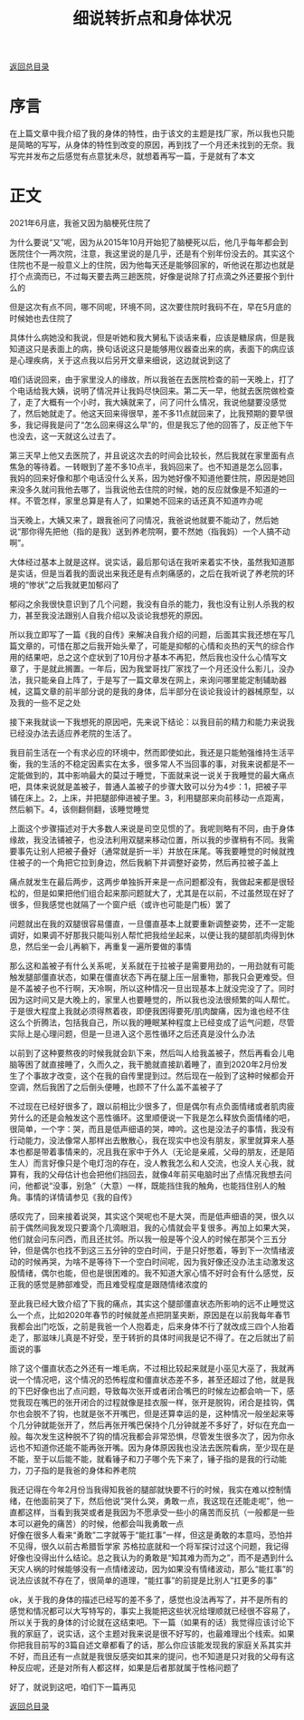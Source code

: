 ﻿---
title: 细说转折点和身体状况
categories: 人生随笔
tags: [随便写写]
---


[返回总目录](/life/2023-01-23-my-life-notes-index)

# 序言

在上篇文章中我介绍了我的身体的特性，由于该文的主题是找厂家，所以我也只能是简略的写写，从身体的特性到改变的原因，再到找了一个月还未找到的无奈。我写完并发布之后感觉有点意犹未尽，就想着再写一篇，于是就有了本文

# 正文

2021年6月底，我爸又因为脑梗死住院了

为什么要说“又”呢，因为从2015年10月开始犯了脑梗死以后，他几乎每年都会到医院住个一两次院，注意，我这里说的是几乎，还是有个别年份没去的。其实这个住院也不是一般意义上的住院，因为他每天还是能够回家的，听他说在那边也就是打个点滴而已，不过每天要去两三趟医院，好像是说除了打点滴之外还要报个到什么的

但是这次有点不同，哪不同呢，环境不同，这次要住院时我码不在，早在5月底的时候她也去住院了

具体什么病她没和我说，但是听她和我大舅私下谈话来看，应该是糖尿病，但是我知道这只是表面上的病，换句话说这只是能够用仪器查出来的病，表面下的病应该是心理疾病，关于这点我以后另开文章来细说，这边就说到这了

咱们话说回来，由于家里没人的缘故，所以我爸在去医院检查的前一天晚上，打了个电话给我大姨，说明了情况并让我妈尽快回来。第二天一早，他就去医院做检查了，走了大概有一个小时，我大姨就来了，问了问什么情况，我说他腿要没感觉了，然后她就走了。他这天回来得很早，差不多11点就回来了，比我预期的要早很多，我记得我是问了“怎么回来得这么早”的，但是我忘了他的回答了，反正他下午也没去，这一天就这么过去了。

第三天早上他又去医院了，并且说这次去的时间会比较长，然后我就在家里面有点焦急的等待着。一转眼到了差不多10点半，我妈回来了。也不知道是怎么回事，我妈的回来好像和那个电话没什么关系，因为她好像不知道他要住院，原因是她回来没多久就问我他去哪了，当我说他去住院的时候，她的反应就像是不知道的一样。不管怎样，家里总算是有人了，如果她不回来的话还真不知道咋办呢

当天晚上，大姨又来了，跟我爸问了问情况，我爸说他就要不能动了，然后她说“那你得先把他（指的是我）送到养老院啊，要不然她（指我妈）一个人搞不动啊”。

大体经过基本上就是这样。说实话，最后那句话在我听来着实不快，虽然我知道那是实话，但是当着我的面说出来我还是有点刺痛感的，之后在我听说了养老院的环境的“惨状”之后我就更加郁闷了

郁闷之余我很快意识到了几个问题，我没有自杀的能力，我也没有让别人杀我的权力，甚至我没法跟别人自我介绍以及谈论我想死的原因。

所以我立即写了一篇《我的自传》来解决自我介绍的问题，后面其实我还想在写几篇文章的，可惜在那之后我开始头晕了，可能是抑郁的心情和炎热的天气的综合作用的结果吧，总之这个症状到了10月份才基本不再犯，然后我也没什么心情写文章了，于是就此搁置。一年后，因为我堂哥找厂家找了一个月还没什么影儿，没办法，我只能亲自上阵了，于是写了一篇文章发在网上，来询问哪里能定制辅助器械，这篇文章的前半部分说的是我的身体，后半部分在谈论我设计的器械原型，以及我的一些不足之处

接下来我就谈一下我想死的原因吧，先来说下结论：以我目前的精力和能力来说我已经没办法去适应养老院的生活了。

我目前生活在一个有求必应的环境中，然而即使如此，我还是只能勉强维持生活平衡，我的生活的不稳定因素实在太多，很多常人不当回事的事，对我来说都是不一定能做到的，其中影响最大的莫过于睡觉，下面就来说一说关于我睡觉的最大痛点吧，具体来说就是盖被子，普通人盖被子的步骤大致可以分为4步：1，把被子平铺在床上。2，上床，并把腿部伸进被子里。3，利用腿部来向前移动一点距离，然后躺下。4，该侧翻侧翻，该睡觉睡觉

上面这个步骤描述对于大多数人来说是司空见惯的了。我呢则略有不同，由于身体缘故，我没法铺被子，也没法利用双腿来移动位置，所以我的步骤稍有不同。我需要事先让别人把被子叠好（通常就是折一半）并放在床尾。等我要睡觉的时候就拽住被子的一个角把它拉到身边，然后我躺下并调整好姿势，然后再拉被子盖上

痛点就发生在最后两步，这两步单独拆开来是一点问题都没有，我做起来都是很轻松的，但是如果把他们组合起来那问题就大了，尤其是在以前，不过虽然现在好了很多，但我感觉也就隔了一个窗户纸（或许也可能是门板）罢了

问题就出在我的双腿很容易僵直，一旦僵直基本上就要重新调整姿势，还不一定能调好，如果调不好那我只能叫别人帮忙把我给坐起来，以便让我的腿部肌肉得到休息，然后坐一会儿再躺下，再重复一遍所要做的事情

那么这和盖被子有什么关系呢，关系就在于拉被子是需要用劲的，一用劲就有可能触发腿部僵直状态，如果在僵直状态下再在腿上压一层重物，那我只会更难受。但是不盖被子也不行啊，天冷啊，所以这种情况一旦出现基本上就没完没了了。同时因为这时间又是大晚上的，家里人也要睡觉的，所以我也没法很频繁的叫人帮忙。于是很大程度上我就必须得熬着夜，即便我困得要死/肌肉酸痛，因为谁也经不住这么个折腾法，包括我自己，所以我的睡眠某种程度上已经变成了运气问题，尽管实际上是心理问题，但是一旦进入这个恶性循环之后还真是没什么办法

以前到了这种要熬夜的时候我就会趴下来，然后叫人给我盖被子，然后再看会儿电脑等困了就直接睡了，久而久之，我干脆就直接趴着睡了，直到2020年2月份发生了个事故才改变，这个在我的自传里提到过。然后现在一般到了这种时候都会开空调，然后我困了之后倒头便睡，也顾不了什么盖不盖被子了

不过现在已经好很多了，跟以前相比少很多了，但是偶尔有点负面情绪或者肌肉疲劳什么的还是会触发这个恶性循环。这里顺便说一下我是怎么释放负面情绪的吧，很简单，一个字：哭，而且是低声细语的哭，呻吟。这也是没法子的事情，我没有行动能力，没法像常人那样出去散散心，我在现实中也没有朋友，家里就算来人基本也都是带着事情来的，况且我在家中于外人（无论是亲戚，父母的朋友，还是陌生人）而言好像只是个电灯泡的存在，没人教我怎么和人交流，也没人关心我，就算有，我的父母估计也会把他们挡回去，就像4年前买电脑时出了点情况我想去问问，他都说“没事，别急”（大意）一样，既能挡住我的触角，也能挡住别人的触角。事情的详情请参见《我的自传》

感叹完了，回来接着说哭，其实这个哭呢也不是大哭，而是低声细语的哭，很久以前于偶然间我发现只要滴个几滴眼泪，我的心情就会平复很多。再加上如果大哭，他们就会问东问西，而且还扰邻。所以我一般是等个没人的时候在那哭个三五分钟，但是偶尔也找不到这三五分钟的空白时间，于是只好憋着，等到下一次情绪波动的时候再哭，为啥不是等待下一个空白时间呢，因为我好像还没办法主动激发这股情绪，偶尔也能，但也是很困难的。我不知道大家心情不好时会有什么感觉，反正我的感觉是肺部难受，而且难受程度是跟随情绪浓度的

至此我已经大致介绍了下我的痛点，其实这个腿部僵直状态所影响的远不止睡觉这么一个点，比如2020年春节的时候就差点把阴茎夹断，原因是在以前我每年春节我都会出门吃饭，之前是我爸一个人抱着走，后来身体不行了就改成三四个人抬着走了，那滋味儿真是不好受，至于转折的具体时间我是记不得了。在之后就出了前面说的事

除了这个僵直状态之外还有一堆毛病，不过相比较起来就是小巫见大巫了，我就再说一个情况吧，这个情况的恐怖程度和僵直状态差不多，甚至还超过了他，就是我的下巴好像也出了点问题，导致每次张开或者闭合嘴巴的时候左边都会响一下，感觉我现在嘴巴的张开闭合的过程就像是挂衣服一样，张开是脱钩，闭合是挂钩，偶尔也会脱不了钩，也就是张不开嘴巴，但是还算幸运的是，这种情况一般坐起来等个几分钟就能张开了，然后再张开嘴巴保持个几分钟就差不多好了，好似在充血一般。每次发生这种脱不了钩的情况我都会非常恐惧，尽管发生很多次了，因为你永远也不知道你还能不能再张开嘴。因为身体原因我也没法去医院看病，至少现在是不能，至于以后能不能，就看锤子和刀子哪个先下来了，锤子指的是我的行动能力，刀子指的是我爸的身体和养老院

我还记得在今年2月份当我得知我爸的腿部就快要不行的时候，我实在难以控制情绪，在他面前哭了下，然后他说“哭什么哭，勇敢一点，我这现在还能走呢”，他一直都这样，当看到我哭或者是我因为不愿承受一些小的痛苦而反抗（一般都是一些本可以避免的痛苦）的时候，他都会叫我勇敢一点  
好像在很多人看来“勇敢”二字就等于“能扛事”一样，但这是勇敢的本意吗，恐怕并不见得，很久以前古希腊哲学家 苏格拉底就和一个将军探讨过这个问题，我记得好像也没得出什么结论。总之我认为的勇敢是“知其难为而为之”，而不是遇到什么天灾人祸的时候能够没有一点情绪波动，因为如果没有情绪波动，那么“能扛事”的说法应该就不存在了，很简单的道理，“能扛事”的前提是比别人“扛更多的事”

ok，关于我的身体的描述已经写的差不多了，感觉也没法再写了，并不是所有的感觉和情况都可以大写特写的，事实上我能把这些状况给理顺就已经很不容易了，所以关于我的身体的讨论就在这结束吧。下一篇（如果有的话）我觉得应该讨论下我的家庭了，说实话，这个主题对我来说是很不好写的，也最难理出个线索。如果你把我目前写的3篇自述文章都看了的话，那么你应该能发现我的家庭关系其实并不好，而且还有一点就是我很反感突如其来的提问，也不知道是只对我的父母有这种反应呢，还是对所有人都这样，如果是后者那就属于性格问题了

好了，就说到这吧，咱们下一篇再见

[返回总目录](/life/2023-01-23-my-life-notes-index)
